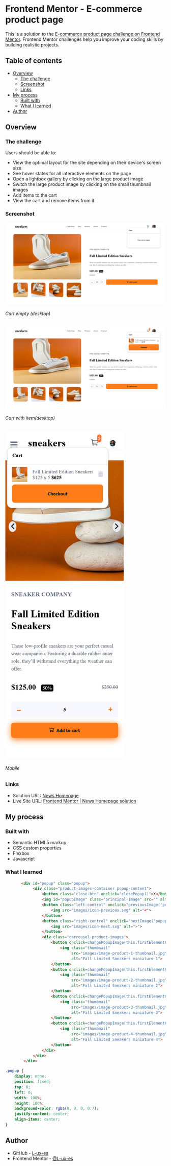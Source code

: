 # Frontend Mentor - E-commerce product page

This is a solution to
the [E-commerce product page challenge on Frontend Mentor](https://www.frontendmentor.io/challenges/ecommerce-product-page-UPsZ9MJp6).
Frontend Mentor challenges help you improve your coding skills by building realistic projects.

## Table of contents

- [Overview](#overview)
    - [The challenge](#the-challenge)
    - [Screenshot](#screenshot)
    - [Links](#links)
- [My process](#my-process)
    - [Built with](#built-with)
    - [What I learned](#what-i-learned)
- [Author](#author)

## Overview

### The challenge

Users should be able to:

- View the optimal layout for the site depending on their device's screen size
- See hover states for all interactive elements on the page
- Open a lightbox gallery by clicking on the large product image
- Switch the large product image by clicking on the small thumbnail images
- Add items to the cart
- View the cart and remove items from it

### Screenshot

![Cart empty](E-commerce_product_page_cart_desktop.png)
###### Cart empty (desktop)

![Cart](E-commerce_product_page_desktop.png)
###### Cart with item(desktop)

![Mobile](E-commerce_product_page_mobile.png)
###### Mobile

### Links

- Solution URL: [News Homepage](https://github.com/L-ux-es/Ecommerce-Product-Page)
- Live Site URL: [Frontend Mentor | News Homepage solution](https://l-ux-es.github.io/Ecommerce-Product-Page/)

## My process

### Built with

- Semantic HTML5 markup
- CSS custom properties
- Flexbox
- Javascript

### What I learned

```html
       <div id="popup" class="popup">
            <div class="product-images-container popup-content">
                <button class="close-btn" onclick="closePopup()">X</button>
                <img id="popupImage" class="principal-image" src="" alt="Product in pop-up window">
                <button class="left-control" onclick="previousImage('popupImage')" aria-label="Previous image">
                    <img src="images/icon-previous.svg" alt="<">
                </button>
                <button class="right-control" onclick="nextImage('popupImage')" aria-label="Next image">
                    <img src="images/icon-next.svg" alt=">">
                </button>
                <div class="carrousel-product-images">
                    <button onclick=changePopupImage(this.firstElementChild,'images/image-product-1.jpg')>
                        <img class="thumbnail"
                             src="images/image-product-1-thumbnail.jpg"
                             alt="Fall Limited Sneakers miniature 1">
                    </button>
                    <button onclick=changePopupImage(this.firstElementChild,'images/image-product-2.jpg')>
                        <img class="thumbnail"
                             src="images/image-product-2-thumbnail.jpg"
                             alt="Fall Limited Sneakers miniature 2">
                    </button>
                    <button onclick=changePopupImage(this.firstElementChild,'images/image-product-3.jpg')>
                        <img class="thumbnail"
                             src="images/image-product-3-thumbnail.jpg"
                             alt="Fall Limited Sneakers miniature 3">
                    </button>
                    <button onclick=changePopupImage(this.firstElementChild,'images/image-product-4.jpg')>
                        <img class="thumbnail"
                             src="images/image-product-4-thumbnail.jpg"
                             alt="Fall Limited Sneakers miniature 4">
                    </button>
                </div>
            </div>
        </div>
```

```css
.popup {
    display: none;
    position: fixed;
    top: 0;
    left: 0;
    width: 100%;
    height: 100%;
    background-color: rgba(0, 0, 0, 0.7);
    justify-content: center;
    align-items: center;
}
```

## Author

- GitHub - [L-ux-es](https://github.com/L-ux-es)
- Frontend Mentor - [@L-ux-es](https://www.frontendmentor.io/profile/L-ux-es)
